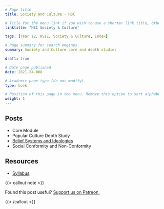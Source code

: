 ```yaml
---
# Page title
title: Society and Culture - HSC

# Title for the menu link if you wish to use a shorter link title, otherwise remove this option.
linktitle: "HSC Society & Culture"

tags: [Year 12, HSIE, Society & Culture, Index]

# Page summary for search engines.
summary: Society and Culture core and depth studies

draft: true

# Date page published
date: 2021-24-008

# Academic page type (do not modify).
type: book

# Position of this page in the menu. Remove this option to sort alphabetically.
weight: 1
---
```


## Posts

- Core Module
- Popular Culture Depth Study
- [Belief Systems and Ideologies](belief-systems-ideologies/)
- Social Conformity and Non-Conformity

## Resources

- [Syllabus](/nesa/a595c986-4712-41dc-9588-0febca96a575/society-culture-st6-syl-from2015.pdf?MOD=AJPERES&CVID=)

{{< callout note >}}

Found this post useful? [Support us on Patreon.](https://patreon.com/schoolnotes)

{{< /callout >}}